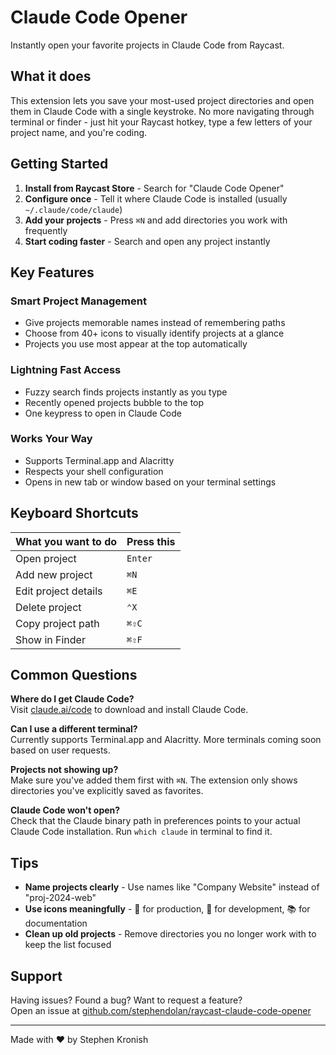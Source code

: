 # Claude Code Opener

Instantly open your favorite projects in Claude Code from Raycast.

## What it does

This extension lets you save your most-used project directories and open them in Claude Code with a single keystroke. No more navigating through terminal or finder - just hit your Raycast hotkey, type a few letters of your project name, and you're coding.

## Getting Started

1. **Install from Raycast Store** - Search for "Claude Code Opener"
2. **Configure once** - Tell it where Claude Code is installed (usually `~/.claude/code/claude`)
3. **Add your projects** - Press `⌘N` and add directories you work with frequently
4. **Start coding faster** - Search and open any project instantly

## Key Features

### Smart Project Management
- Give projects memorable names instead of remembering paths
- Choose from 40+ icons to visually identify projects at a glance
- Projects you use most appear at the top automatically

### Lightning Fast Access
- Fuzzy search finds projects instantly as you type
- Recently opened projects bubble to the top
- One keypress to open in Claude Code

### Works Your Way
- Supports Terminal.app and Alacritty
- Respects your shell configuration
- Opens in new tab or window based on your terminal settings

## Keyboard Shortcuts

| What you want to do | Press this |
|---------------------|------------|
| Open project | `Enter` |
| Add new project | `⌘N` |
| Edit project details | `⌘E` |
| Delete project | `⌃X` |
| Copy project path | `⌘⇧C` |
| Show in Finder | `⌘⇧F` |

## Common Questions

**Where do I get Claude Code?**  
Visit [claude.ai/code](https://claude.ai/code) to download and install Claude Code.

**Can I use a different terminal?**  
Currently supports Terminal.app and Alacritty. More terminals coming soon based on user requests.

**Projects not showing up?**  
Make sure you've added them first with `⌘N`. The extension only shows directories you've explicitly saved as favorites.

**Claude Code won't open?**  
Check that the Claude binary path in preferences points to your actual Claude Code installation. Run `which claude` in terminal to find it.

## Tips

- **Name projects clearly** - Use names like "Company Website" instead of "proj-2024-web"
- **Use icons meaningfully** - 🚀 for production, 🔨 for development, 📚 for documentation
- **Clean up old projects** - Remove directories you no longer work with to keep the list focused

## Support

Having issues? Found a bug? Want to request a feature?  
Open an issue at [github.com/stephendolan/raycast-claude-code-opener](https://github.com/stephendolan/raycast-claude-code-opener)

---

Made with ❤️ by Stephen Kronish